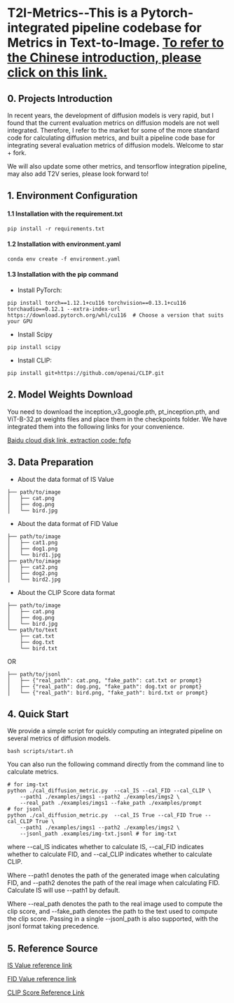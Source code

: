 # T2I-Metrics--This is a Pytorch-integrated pipeline codebase for Metrics in Text-to-Image. [To refer to the Chinese introduction, please click on this link.](https://github.com/QuanjianSong/T2I-Metrics/blob/main/README_cn.md)

## 0. Projects Introduction

In recent years, the development of diffusion models is very rapid, but I found that the current evaluation metrics on diffusion models are not well integrated. Therefore, I refer to the market for some of the more standard code for calculating diffusion metrics, and built a pipeline code base for integrating several evaluation metrics of diffusion models. Welcome to star + fork.

We will also update some other metrics, and tensorflow integration pipeline, may also add T2V series, please look forward to!

## 1. Environment Configuration

#### 1.1 Installation with the requirement.txt

```
pip install -r requirements.txt
```

#### 1.2 Installation with environment.yaml

```
conda env create -f environment.yaml
```

#### 1.3 Installation with the pip command

- Install PyTorch:

```
pip install torch==1.12.1+cu116 torchvision==0.13.1+cu116 torchaudio==0.12.1 --extra-index-url https://download.pytorch.org/whl/cu116  # Choose a version that suits your GPU
```

- Install Scipy

```
pip install scipy
```

- Install CLIP:

```
pip install git+https://github.com/openai/CLIP.git
```

## 2. Model Weights Download

You need to download the inception_v3_google.pth, pt_inception.pth, and ViT-B-32.pt weights files and place them in the checkpoints folder. We have integrated them into the following links for your convenience.

[Baidu cloud disk link, extraction code: fpfp](https://pan.baidu.com/s/1nGPq5y2OfCumMQkY6ROKGA?)

## 3. Data Preparation

- About the data format of IS Value

```
├── path/to/image
│   ├── cat.png
│   ├── dog.png
│   └── bird.jpg
```

- About the data format of FID Value

```
├── path/to/image
│   ├── cat1.png
│   ├── dog1.png
│   └── bird1.jpg
├── path/to/image
│   ├── cat2.png
│   ├── dog2.png
│   └── bird2.jpg
```

- About the CLIP Score data format

```
├── path/to/image
│   ├── cat.png
│   ├── dog.png
│   └── bird.jpg
└── path/to/text
    ├── cat.txt
    ├── dog.txt
    └── bird.txt
```

OR

```
├── path/to/jsonl
│   ├── {"real_path": cat.png, "fake_path": cat.txt or prompt}
│   ├── {"real_path": dog.png, "fake_path": dog.txt or prompt}
│   └── {"real_path": bird.png, "fake_path": bird.txt or prompt}
```

## 4. Quick Start

We provide a simple script for quickly computing an integrated pipeline on several metrics of diffusion models.

```
bash scripts/start.sh
```

You can also run the following command directly from the command line to calculate metrics.

```
# for img-txt
python ./cal_diffusion_metric.py  --cal_IS --cal_FID --cal_CLIP \
    --path1 ./examples/imgs1 --path2 ./examples/imgs2 \
    --real_path ./examples/imgs1 --fake_path ./examples/prompt
# for jsonl
python ./cal_diffusion_metric.py  --cal_IS True --cal_FID True --cal_CLIP True \
    --path1 ./examples/imgs1 --path2 ./examples/imgs2 \
    --jsonl_path .examples/img-txt.jsonl # for img-txt
```

where --cal_IS indicates whether to calculate IS, --cal_FID indicates whether to calculate FID, and --cal_CLIP indicates whether to calculate CLIP.

Where --path1 denotes the path of the generated image when calculating FID, and --path2 denotes the path of the real image when calculating FID. Calculate IS will use --path1 by default.

Where --real_path denotes the path to the real image used to compute the clip score, and --fake_path denotes the path to the text used to compute the clip score. Passing in a single --jsonl_path is also supported, with the jsonl format taking precedence.

## 5. Reference Source

[IS Value reference link](https://github.com/sbarratt/inception-score-pytorch/tree/master)

[FID Value reference link](https://github.com/mseitzer/pytorch-fid)

[CLIP Score Reference Link](https://github.com/Taited/clip-score)
